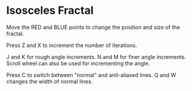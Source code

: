 # Isosceles Fractal

Move the RED and BLUE points to change the position and size of the fractal.

Press Z and X to increment the number of iterations.

J and K for rough angle increments.
N and M for finer angle increments.
Scroll wheel can also be used for incrementing the angle.

Press C to switch between "normal" and anti-aliased lines.
Q and W changes the width of normal lines.